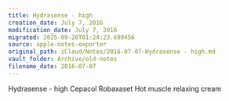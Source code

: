 ```yaml
---
title: Hydrasense - high
creation_date: July 7, 2016
modification_date: July 7, 2016
migrated: 2025-09-20T01:24:23.699456
source: apple-notes-exporter
original_path: iCloud/Notes/2016-07-07-Hydrasense - high.md
vault_folder: Archive/old-notes
filename_date: 2016-07-07
---
```



Hydrasense - high
Cepacol 
Robaxaset
Hot muscle relaxing cream
